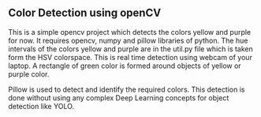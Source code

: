 ## Color Detection using openCV
This is a simple opencv project which detects the colors yellow and purple for now. It requires opencv, numpy and pillow libraries of python. 
The hue intervals of the colors yellow and purple are in the util.py file which is taken form the HSV colorspace.
This is real time detection using webcam of your laptop.
A rectangle of green color is formed around objects of yellow or purple color.

Pillow is used to detect and identify the required colors. This detection is done without using any complex Deep Learning concepts for object detection like YOLO.
